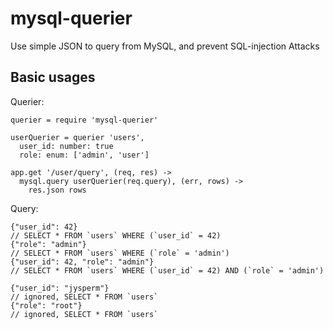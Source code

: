 # mysql-querier
Use simple JSON to query from MySQL, and prevent SQL-injection Attacks

## Basic usages

Querier:

    querier = require 'mysql-querier'

    userQuerier = querier 'users',
      user_id: number: true
      role: enum: ['admin', 'user']

    app.get '/user/query', (req, res) ->
      mysql.query userQuerier(req.query), (err, rows) ->
        res.json rows

Query:

    {"user_id": 42}
    // SELECT * FROM `users` WHERE (`user_id` = 42)
    {"role": "admin"}
    // SELECT * FROM `users` WHERE (`role` = 'admin')
    {"user_id": 42, "role": "admin"}
    // SELECT * FROM `users` WHERE (`user_id` = 42) AND (`role` = 'admin')

    {"user_id": "jysperm"}
    // ignored, SELECT * FROM `users`
    {"role": "root"}
    // ignored, SELECT * FROM `users`

